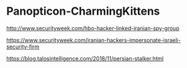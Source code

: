 # Panopticon-CharmingKittens

http://www.securityweek.com/hbo-hacker-linked-iranian-spy-group

https://www.securityweek.com/iranian-hackers-impersonate-israeli-security-firm

https://blog.talosintelligence.com/2018/11/persian-stalker.html
